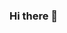 ### Hi there 👋

<!--
**neerxj/neerxj** is a ✨ _special_ ✨ repository because its `README.md` (this file) appears on your GitHub profile.

- 🔭 I’m currently working on my C++ Project.
- 🌱 I’m currently studying Computer Science.
- 💬 Ask me about Programming and Tech.
- 📫 How to reach me: Linkedin

